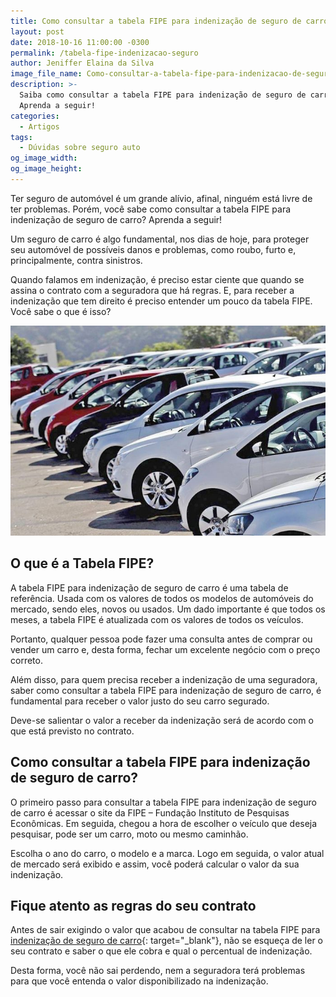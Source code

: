```yaml
---
title: Como consultar a tabela FIPE para indenização de seguro de carro
layout: post
date: 2018-10-16 11:00:00 -0300
permalink: /tabela-fipe-indenizacao-seguro
author: Jeniffer Elaina da Silva
image_file_name: Como-consultar-a-tabela-fipe-para-indenizacao-de-seguro-de-carro
description: >-
  Saiba como consultar a tabela FIPE para indenização de seguro de carro?
  Aprenda a seguir!
categories:
  - Artigos
tags:
  - Dúvidas sobre seguro auto
og_image_width:
og_image_height:
---
```


Ter seguro de automóvel é um grande alívio, afinal, ninguém está livre de ter problemas. Porém, você sabe como consultar a tabela FIPE para indenização de seguro de carro? Aprenda a seguir!

Um seguro de carro é algo fundamental, nos dias de hoje, para proteger seu automóvel de possíveis danos e problemas, como roubo, furto e, principalmente, contra sinistros.

Quando falamos em indenização, é preciso estar ciente que quando se assina o contrato com a seguradora que há regras. E, para receber a indenização que tem direito é preciso entender um pouco da tabela FIPE. Você sabe o que é isso?

![Como consultar a tabela FIPE para indenização de seguro de carro](/uploads/como-consultar-a-tabela-fipe-para-indenizacao-de-seguro-de-carro.jpg "Como consultar a tabela FIPE para indenização de seguro de carro")

## O que é a Tabela FIPE?

A tabela FIPE para indenização de seguro de carro é uma tabela de referência. Usada com os valores de todos os modelos de automóveis do mercado, sendo eles, novos ou usados. Um dado importante é que todos os meses, a tabela FIPE é atualizada com os valores de todos os veículos.

Portanto, qualquer pessoa pode fazer uma consulta antes de comprar ou vender um carro e, desta forma, fechar um excelente negócio com o preço correto.

Além disso, para quem precisa receber a indenização de uma seguradora, saber como consultar a tabela FIPE para indenização de seguro de carro, é fundamental para receber o valor justo do seu carro segurado.

Deve-se salientar o valor a receber da indenização será de acordo com o que está previsto no contrato.

## Como consultar a tabela FIPE para indenização de seguro de carro?

O primeiro passo para consultar a tabela FIPE para indenização de seguro de carro é acessar o site da FIPE – Fundação Instituto de Pesquisas Econômicas. Em seguida, chegou a hora de escolher o veículo que deseja pesquisar, pode ser um carro, moto ou mesmo caminhão.

Escolha o ano do carro, o modelo e a marca. Logo em seguida, o valor atual de mercado será exibido e assim, você poderá calcular o valor da sua indenização.

## Fique atento as regras do seu contrato

Antes de sair exigindo o valor que acabou de consultar na tabela FIPE para [indenização de seguro de carro](https://www.segurodeautomovel.org/seguradora-pode-negar-a-indenizacao){: target="_blank"}, não se esqueça de ler o seu contrato e saber o que ele cobra e qual o percentual de indenização.

Desta forma, você não sai perdendo, nem a seguradora terá problemas para que você entenda o valor disponibilizado na indenização.